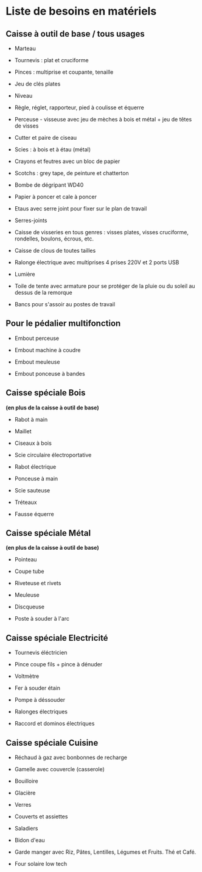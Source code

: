 # Liste de besoins en matériels


## Caisse à outil de base / tous usages

- Marteau

- Tournevis : plat et cruciforme

- Pinces : multiprise et coupante, tenaille

- Jeu de clés plates

- Niveau

- Règle, réglet, rapporteur, pied à coulisse et équerre

- Perceuse - visseuse avec jeu de mèches à bois et métal + jeu de têtes de visses

- Cutter et paire de ciseau

- Scies : à bois et à étau (métal)

- Crayons et feutres avec un bloc de papier

- Scotchs : grey tape, de peinture et chatterton

- Bombe de dégripant WD40

- Papier à poncer et cale à poncer

- Etaus avec serre joint pour fixer sur le plan de travail

- Serres-joints

- Caisse de visseries en tous genres : visses plates, visses cruciforme, rondelles, boulons, écrous, etc.

- Caisse de clous de toutes tailles

- Ralonge électrique avec multiprises 4 prises 220V et 2 ports USB

- Lumière

- Toile de tente avec armature pour se protéger de la pluie ou du soleil au dessus de la remorque

- Bancs pour s'assoir au postes de travail


## Pour le pédalier multifonction

- Embout perceuse

- Embout machine à coudre

- Embout meuleuse

- Embout ponceuse à bandes



## Caisse spéciale Bois 
**(en plus de la caisse à outil de base)**


- Rabot à main

- Maillet

- Ciseaux à bois

- Scie circulaire électroportative

- Rabot électrique

- Ponceuse à main

- Scie sauteuse

- Tréteaux

- Fausse équerre


## Caisse spéciale Métal 
**(en plus de la caisse à outil de base)**

- Pointeau

- Coupe tube

- Riveteuse et rivets

- Meuleuse

- Discqueuse

- Poste à souder à l'arc



## Caisse spéciale Electricité

- Tournevis éléctricien

- Pince coupe fils + pince à dénuder

- Voltmètre

- Fer à souder étain

- Pompe à déssouder

- Ralonges électriques

- Raccord et dominos électriques



## Caisse spéciale Cuisine

- Réchaud à gaz avec bonbonnes de recharge

- Gamelle avec couvercle (casserole)

- Bouilloire

- Glacière

- Verres

- Couverts et assiettes

- Saladiers

- Bidon d'eau

- Garde manger avec Riz, Pâtes, Lentilles, Légumes et Fruits. Thé et Café.

- Four solaire low tech